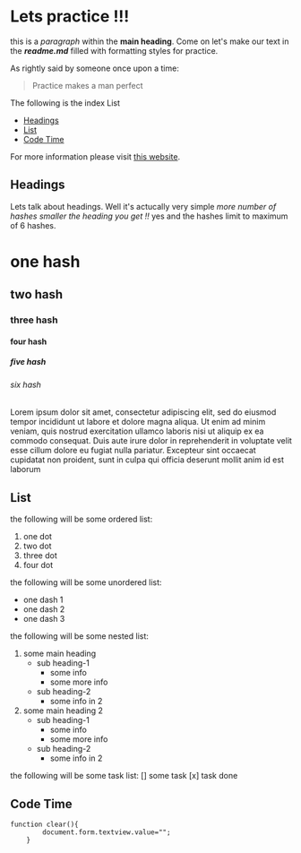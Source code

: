 # Lets practice !!!

this is a *paragraph* within the **main heading**. Come on let's make our text in the ***readme.md*** filled with formatting styles for practice. 

As rightly said by someone once upon a time:
> Practice makes a man perfect

The following is the index List
- [Headings](https://github.com/tanishabisht/demo1#Headings)
- [List](https://github.com/tanishabisht/demo1#List)
- [Code Time](https://github.com/tanishabisht/demo1#Code-Time)

For more information please visit [this website](https://help.github.com/en/github/writing-on-github/getting-started-with-writing-and-formatting-on-github).



## Headings

Lets talk about headings. Well it's actucally very simple *more number of hashes smaller the heading you get !!* yes and the hashes limit to maximum of 6 hashes.

# one hash
## two hash
### three hash
#### four hash
##### five hash
###### six hash

Lorem ipsum dolor sit amet, consectetur adipiscing elit, sed do eiusmod tempor incididunt ut labore et dolore magna aliqua. Ut enim ad minim veniam, quis nostrud exercitation ullamco laboris nisi ut aliquip ex ea commodo consequat. Duis aute irure dolor in reprehenderit in voluptate velit esse cillum dolore eu fugiat nulla pariatur. Excepteur sint occaecat cupidatat non proident, sunt in culpa qui officia deserunt mollit anim id est laborum



## List

the following will be some ordered list:
1. one dot
2. two dot
3. three dot
4. four dot

the following will be some unordered list:
- one dash 1
- one dash 2
- one dash 3

the following will be some nested list:
1. some main heading
   - sub heading-1
     - some info
     - some more info
   - sub heading-2
     - some info in 2
2. some main heading 2
   - sub heading-1
     - some info
     - some more info
   - sub heading-2
     - some info in 2

the following will be some task list:
[] some task
[x] task done



## Code Time

```
function clear(){
        document.form.textview.value="";
    }
```
